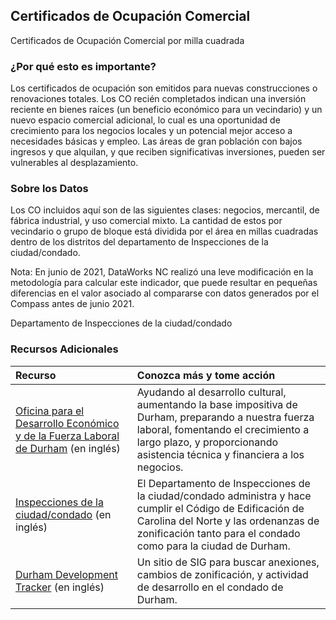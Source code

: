 ## Certificados de Ocupación Comercial
Certificados de Ocupación Comercial por  milla cuadrada

### ¿Por qué esto es importante?
Los certificados de ocupación son emitidos para nuevas construcciones o renovaciones totales. Los CO recién completados indican una inversión reciente en bienes raíces (un beneficio económico para un vecindario) y un nuevo espacio comercial adicional, lo cual es una oportunidad de crecimiento para los negocios locales y un potencial mejor acceso a necesidades básicas y empleo. Las áreas de gran población con bajos ingresos y que alquilan, y que reciben significativas inversiones, pueden ser vulnerables al desplazamiento.

### Sobre los Datos
Los CO incluidos aquí son de las siguientes clases: negocios, mercantil, de fábrica industrial, y uso comercial mixto. La cantidad de estos por vecindario o grupo de bloque está dividida por el área en millas cuadradas dentro de los distritos del departamento de Inspecciones de la ciudad/condado.

Nota: En junio de 2021, DataWorks NC realizó una leve modificación en la metodología para calcular este indicador, que puede resultar en pequeñas diferencias en el valor asociado al compararse con datos generados por el Compass antes de junio 2021.

Departamento de Inspecciones de la ciudad/condado  

### Recursos Adicionales

|Recurso | Conozca más y tome acción |
|:--- | :--- |
|[Oficina para el Desarrollo Económico y de la Fuerza Laboral de Durham](http://durhamnc.gov/446/Office-of-Economic-Workforce-Development) (en inglés) | Ayudando al desarrollo cultural, aumentando la base impositiva de Durham, preparando a nuestra fuerza laboral, fomentando el crecimiento a largo plazo, y proporcionando asistencia técnica y financiera a los negocios.
|[Inspecciones de la ciudad/condado](http://durhamnc.gov/293/City-County-Inspections) (en inglés) | El Departamento de Inspecciones de la ciudad/condado administra y hace cumplir el Código de Edificación de Carolina del Norte y las ordenanzas de zonificación tanto para el condado como para la ciudad de Durham.
|[Durham Development Tracker](https://durhamnc.gov/3864/Development-Tracker-Durham-Maps) (en inglés) | Un sitio de SIG para buscar anexiones, cambios de zonificación, y actividad de desarrollo en el condado de Durham.

